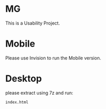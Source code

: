 # MG
This is a Usability Project. 

# Mobile
Please use Invision to run the Mobile version.

# Desktop
please extract using 7z and run:
```
index.html
```
